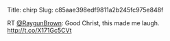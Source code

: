 Title: chirp
Slug: c85aae398edf9811a2b245fc975e848f

RT <a href="http://twitter.com/RaygunBrown">@RaygunBrown</a>: Good Christ, this made me laugh. <a href="http://t.co/X171Gc5CVt">http://t.co/X171Gc5CVt</a>
